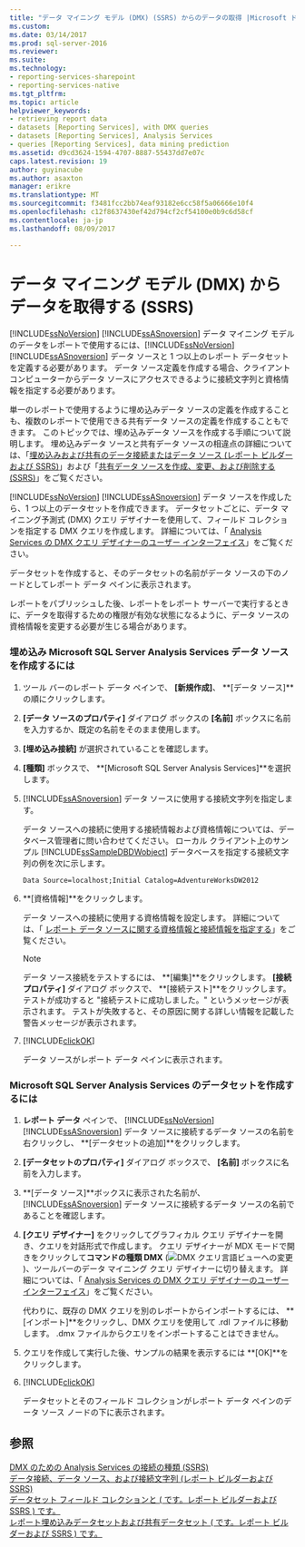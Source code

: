 ```yaml
---
title: "データ マイニング モデル (DMX) (SSRS) からのデータの取得 |Microsoft ドキュメント"
ms.custom: 
ms.date: 03/14/2017
ms.prod: sql-server-2016
ms.reviewer: 
ms.suite: 
ms.technology:
- reporting-services-sharepoint
- reporting-services-native
ms.tgt_pltfrm: 
ms.topic: article
helpviewer_keywords:
- retrieving report data
- datasets [Reporting Services], with DMX queries
- datasets [Reporting Services], Analysis Services
- queries [Reporting Services], data mining prediction
ms.assetid: d9cd3624-1594-4707-8887-55437dd7e07c
caps.latest.revision: 19
author: guyinacube
ms.author: asaxton
manager: erikre
ms.translationtype: MT
ms.sourcegitcommit: f3481fcc2bb74eaf93182e6cc58f5a06666e10f4
ms.openlocfilehash: c12f8637430ef42d794cf2cf54100e0b9c6d58cf
ms.contentlocale: ja-jp
ms.lasthandoff: 08/09/2017

---
```

# <a name="retrieve-data-from-a-data-mining-model-dmx-ssrs"></a>データ マイニング モデル (DMX) からデータを取得する (SSRS)
  [!INCLUDE[ssNoVersion](../../includes/ssnoversion-md.md)] [!INCLUDE[ssASnoversion](../../includes/ssasnoversion-md.md)] データ マイニング モデルのデータをレポートで使用するには、[!INCLUDE[ssNoVersion](../../includes/ssnoversion-md.md)] [!INCLUDE[ssASnoversion](../../includes/ssasnoversion-md.md)] データ ソースと 1 つ以上のレポート データセットを定義する必要があります。 データ ソース定義を作成する場合、クライアント コンピューターからデータ ソースにアクセスできるように接続文字列と資格情報を指定する必要があります。  
  
 単一のレポートで使用するように埋め込みデータ ソースの定義を作成することも、複数のレポートで使用できる共有データ ソースの定義を作成することもできます。 このトピックでは、埋め込みデータ ソースを作成する手順について説明します。 埋め込みデータ ソースと共有データ ソースの相違点の詳細については、「[埋め込みおよび共有のデータ接続またはデータ ソース &#40;レポート ビルダーおよび SSRS&#41;](http://msdn.microsoft.com/library/f417782c-b85a-4c4d-8a40-839176daba56)」および「[共有データ ソースを作成、変更、および削除する &#40;SSRS&#41;](../../reporting-services/report-data/create-modify-and-delete-shared-data-sources-ssrs.md)」をご覧ください。  
  
 [!INCLUDE[ssNoVersion](../../includes/ssnoversion-md.md)] [!INCLUDE[ssASnoversion](../../includes/ssasnoversion-md.md)] データ ソースを作成したら、1 つ以上のデータセットを作成できます。 データセットごとに、データ マイニング予測式 (DMX) クエリ デザイナーを使用して、フィールド コレクションを指定する DMX クエリを作成します。 詳細については、「 [Analysis Services の DMX クエリ デザイナーのユーザー インターフェイス](../../reporting-services/report-data/analysis-services-dmx-query-designer-user-interface.md)」をご覧ください。  
  
 データセットを作成すると、そのデータセットの名前がデータ ソースの下のノードとしてレポート データ ペインに表示されます。  
  
 レポートをパブリッシュした後、レポートをレポート サーバーで実行するときに、データを取得するための権限が有効な状態になるように、データ ソースの資格情報を変更する必要が生じる場合があります。  
  
### <a name="to-create-an-embedded-microsoft-sql-server-analysis-services-data-source"></a>埋め込み Microsoft SQL Server Analysis Services データ ソースを作成するには  
  
1.  ツール バーのレポート データ ペインで、 **[新規作成]**、 **[データ ソース]**の順にクリックします。  
  
2.  **[データ ソースのプロパティ]** ダイアログ ボックスの **[名前]** ボックスに名前を入力するか、既定の名前をそのまま使用します。  
  
3.  **[埋め込み接続]** が選択されていることを確認します。  
  
4.  **[種類]** ボックスで、 **[Microsoft SQL Server Analysis Services]**を選択します。  
  
5.  [!INCLUDE[ssASnoversion](../../includes/ssasnoversion-md.md)] データ ソースに使用する接続文字列を指定します。  
  
     データ ソースへの接続に使用する接続情報および資格情報については、データベース管理者に問い合わせてください。 ローカル クライアント上のサンプル [!INCLUDE[ssSampleDBDWobject](../../includes/sssampledbdwobject-md.md)] データベースを指定する接続文字列の例を次に示します。  
  
    ```  
    Data Source=localhost;Initial Catalog=AdventureWorksDW2012  
    ```  
  
6.  **[資格情報]**をクリックします。  
  
     データ ソースへの接続に使用する資格情報を設定します。 詳細については、「 [レポート データ ソースに関する資格情報と接続情報を指定する](../../reporting-services/report-data/specify-credential-and-connection-information-for-report-data-sources.md)」をご覧ください。  
  
    > [!NOTE]  
    >  データ ソース接続をテストするには、 **[編集]**をクリックします。 **[接続プロパティ]** ダイアログ ボックスで、 **[接続テスト]**をクリックします。 テストが成功すると "接続テストに成功しました。" というメッセージが表示されます。 テストが失敗すると、その原因に関する詳しい情報を記載した警告メッセージが表示されます。  
  
7.  [!INCLUDE[clickOK](../../includes/clickok-md.md)]  
  
     データ ソースがレポート データ ペインに表示されます。  
  
### <a name="to-create-a-dataset-for-a-microsoft-sql-server-analysis-services"></a>Microsoft SQL Server Analysis Services のデータセットを作成するには  
  
1.  **レポート データ** ペインで、 [!INCLUDE[ssNoVersion](../../includes/ssnoversion-md.md)] [!INCLUDE[ssASnoversion](../../includes/ssasnoversion-md.md)] データ ソースに接続するデータ ソースの名前を右クリックし、 **[データセットの追加]**をクリックします。  
  
2.  **[データセットのプロパティ]** ダイアログ ボックスで、 **[名前]** ボックスに名前を入力します。  
  
3.  **[データ ソース]**ボックスに表示された名前が、 [!INCLUDE[ssASnoversion](../../includes/ssasnoversion-md.md)] データ ソースに接続するデータ ソースの名前であることを確認します。  
  
4.  **[クエリ デザイナー]** をクリックしてグラフィカル クエリ デザイナーを開き、クエリを対話形式で作成します。 クエリ デザイナーが MDX モードで開きをクリックして**コマンドの種類 DMX** (![DMX クエリ言語ビューへの変更](../../reporting-services/report-data/media/rsqdicon-commandtypedmx.gif "DMX クエリ言語ビューへの変更"))、ツールバーのデータ マイニング クエリ デザイナーに切り替えます。 詳細については、「 [Analysis Services の DMX クエリ デザイナーのユーザー インターフェイス](../../reporting-services/report-data/analysis-services-dmx-query-designer-user-interface.md)」をご覧ください。  
  
     代わりに、既存の DMX クエリを別のレポートからインポートするには、 **[インポート]**をクリックし、DMX クエリを使用して .rdl ファイルに移動します。 .dmx ファイルからクエリをインポートすることはできません。  
  
5.  クエリを作成して実行した後、サンプルの結果を表示するには **[OK]**をクリックします。  
  
6.  [!INCLUDE[clickOK](../../includes/clickok-md.md)]  
  
     データセットとそのフィールド コレクションがレポート データ ペインのデータ ソース ノードの下に表示されます。  
  
## <a name="see-also"></a>参照  
 [DMX のための Analysis Services の接続の種類 &#40;SSRS&#41;](../../reporting-services/report-data/analysis-services-connection-type-for-dmx-ssrs.md)   
 [データ接続、データ ソース、および接続文字列 &#40;レポート ビルダーおよび SSRS&#41;](../../reporting-services/report-data/data-connections-data-sources-and-connection-strings-report-builder-and-ssrs.md)   
 [データセット フィールド コレクションと &#40; です。レポート ビルダーおよび SSRS &#41; です。](../../reporting-services/report-data/dataset-fields-collection-report-builder-and-ssrs.md)   
 [レポート埋め込みデータセットおよび共有データセット &#40; です。レポート ビルダーおよび SSRS &#41; です。](../../reporting-services/report-data/report-embedded-datasets-and-shared-datasets-report-builder-and-ssrs.md)  
  
  
